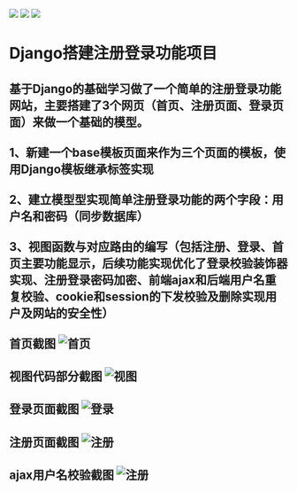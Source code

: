 [![](https://img.shields.io/badge/python-3.6.3-orange.svg)](https://www.python.org/downloads/release/python-363/)
[![](https://img.shields.io/badge/django-2.1.8-green.svg)](https://docs.djangoproject.com/en/2.1/releases/2.1/)
[![](https://img.shields.io/badge/jQuery-3.3.1-blue.svg)](https://code.jquery.com/jquery-3.3.1.min.js/)

# Django搭建注册登录功能项目

基于Django的基础学习做了一个简单的注册登录功能网站，主要搭建了3个网页（首页、注册页面、登录页面）来做一个基础的模型。
<br>
<br>
1、新建一个base模板页面来作为三个页面的模板，使用Django模板继承标签实现
<br>
<br>
2、建立模型型实现简单注册登录功能的两个字段：用户名和密码（同步数据库）
<br>
<br>
3、视图函数与对应路由的编写（包括注册、登录、首页主要功能显示，后续功能实现优化了登录校验装饰器实现、注册登录密码加密、前端ajax和后端用户名重复校验、cookie和session的下发校验及删除实现用户及网站的安全性）
<br>
<br>
**首页截图**
![首页](https://github.com/py304/LoginWork/blob/master/images/showindex.jpg)
-----------
**视图代码部分截图**
![视图](https://github.com/py304/LoginWork/blob/master/images/view.jpg)
-----------
**登录页面截图**
![登录](https://github.com/py304/LoginWork/blob/master/images/showlogin.jpg)
-----------
**注册页面截图**
![注册](https://github.com/py304/LoginWork/blob/master/images/showzc.jpg)
-----------
**ajax用户名校验截图**
![注册](https://github.com/py304/LoginWork/blob/master/images/ajax.jpg)
-----------


